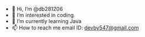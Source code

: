 - 👋 Hi, I’m @db281206
- 👀 I’m interested in coding
- 🌱 I’m currently learning Java
- 📫 How to reach me email ID: devby547@gmail.com
<!---
db281206/db281206 is a ✨ special ✨ repository because its `README.md` (this file) appears on your GitHub profile.
You can click the Preview link to take a look at your changes.
--->
